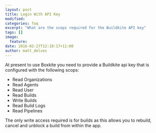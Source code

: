 ```yaml
---
layout: post
title: Login With API Key
modified:
categories: faq
excerpt: "What are the scops required for the Buildkite API key"
tags: []
image:
  feature:
date: 2016-02-27T12:18:17+11:00
author: matt_delves
---
```


At present to use Boxkite you need to provide a Buildkite api key that is configured with the following scops:

* Read Organizations
* Read Agents
* Read User
* Read Builds
* Write Builds
* Read Build Logs
* Read Pipelines

The only write access required is for builds as this allows you to rebuild, cancel and unblock a build from within the app.
